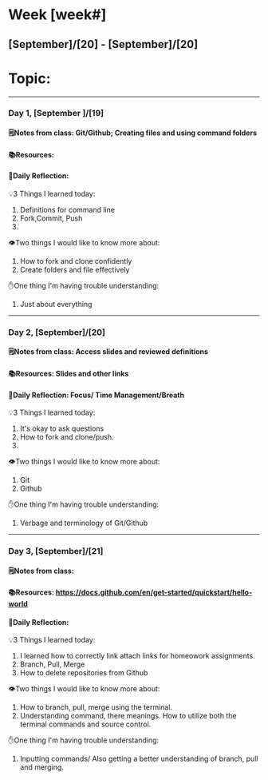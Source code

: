 # Week [week#]
## [September]/[20] - [September]/[20]

# Topic:

___

### Day 1, [September ]/[19]

#### 🗒️Notes from class: Git/Github; Creating files and using command folders

#### 📚Resources:


#### 💭Daily Reflection:

💡3 Things I learned today:
1. Definitions for command line
2. Fork,Commit, Push
3. 

👁️Two things I would like to know more about:
1. How to fork and clone confidently
2. Create folders and file effectively 

✋One thing I'm having trouble understanding:
1. Just about everything


___

### Day 2, [September]/[20] 

#### 🗒️Notes from class: Access slides and reviewed definitions

#### 📚Resources: Slides and other links 


#### 💭Daily Reflection: Focus/ Time Management/Breath

💡3 Things I learned today:
1. It's okay to ask questions
2. How to fork and clone/push.
3. 

👁️Two things I would like to know more about:
1. Git  
2. Github 

✋One thing I'm having trouble understanding:
1. Verbage and terminology of Git/Github

___

### Day 3, [September]/[21]
#### 🗒️Notes from class:

#### 📚Resources: https://docs.github.com/en/get-started/quickstart/hello-world


#### 💭Daily Reflection:

💡3 Things I learned today:
1. I learned how to correctly link attach links for homeowork assignments. 
2. Branch, Pull, Merge
3. How to delete repositories from Github

👁️Two things I would like to know more about:
1. How to branch, pull, merge using the terminal. 
2. Understanding command, there meanings. How to utilize both the terminal commands and source control. 

✋One thing I'm having trouble understanding:
1. Inputting commands/ Also getting a better understanding of branch, pull and merging. 
 

